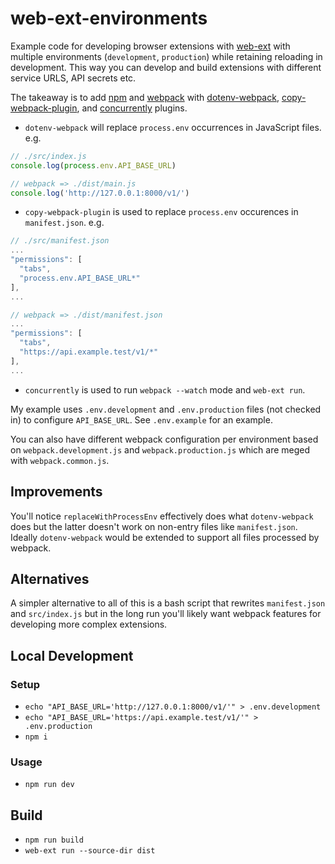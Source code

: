 # web-ext-environments

Example code for developing browser extensions with [web-ext](https://github.com/mozilla/web-ext) with multiple environments (`development`, `production`) while retaining reloading in development. This way you can develop and build extensions with different service URLS, API secrets etc.

The takeaway is to add [npm](https://www.npmjs.com/) and [webpack](https://github.com/webpack/webpack) with [dotenv-webpack](https://github.com/mrsteele/dotenv-webpack), [copy-webpack-plugin](https://github.com/webpack-contrib/copy-webpack-plugin), and [concurrently](https://github.com/kimmobrunfeldt/concurrently) plugins.

- `dotenv-webpack` will replace `process.env` occurrences in JavaScript files. e.g. 
```javascript
// ./src/index.js
console.log(process.env.API_BASE_URL)

// webpack => ./dist/main.js
console.log('http://127.0.0.1:8000/v1/')
```
- `copy-webpack-plugin` is used to replace `process.env` occurences in `manifest.json`. e.g.
```javascript
// ./src/manifest.json
...
"permissions": [
  "tabs",
  "process.env.API_BASE_URL*"
],
...

// webpack => ./dist/manifest.json
...
"permissions": [
  "tabs",
  "https://api.example.test/v1/*"
],
...
```
- `concurrently` is used to run `webpack --watch` mode and `web-ext run`.

My example uses `.env.development` and `.env.production` files (not checked in) to configure `API_BASE_URL`. See `.env.example` for an example. 

You can also have different webpack configuration per environment based on `webpack.development.js` and `webpack.production.js` which are meged with `webpack.common.js`.

## Improvements

You'll notice `replaceWithProcessEnv` effectively does what `dotenv-webpack` does but the latter doesn't work on non-entry files like `manifest.json`. Ideally `dotenv-webpack` would be extended to support all files processed by webpack.

## Alternatives

A simpler alternative to all of this is a bash script that rewrites `manifest.json` and `src/index.js` but in the long run you'll likely want webpack features for developing more complex extensions.

## Local Development

### Setup
- `echo "API_BASE_URL='http://127.0.0.1:8000/v1/'" > .env.development`
- `echo "API_BASE_URL='https://api.example.test/v1/'" > .env.production`
- `npm i`

### Usage
- `npm run dev`

## Build
- `npm run build`
- `web-ext run --source-dir dist`